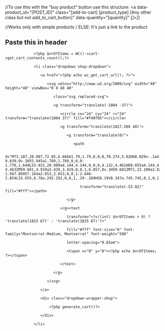 //To use this with the "buy product" button use this structure:
<a data-product_id="[POST_ID]" class="[add-to-cart] [product_type] [Any other class but not add_to_cart_button]" data-quantity="[quantity]" [*]>[*]</a>

//Works only with simple products / ELSE: It's just a link to the product


Paste this in header
-----
                 <?php $nrOfItems = WC()->cart->get_cart_contents_count();?>

                 <li class="dropdown shop-dropdown">

                    <a href="<?php echo wc_get_cart_url(); ?>">

                       <svg xmlns="http://www.w3.org/2000/svg" width="48" height="48" viewBox="0 0 48 48"

                          class="svg replaced-svg">

                          <g transform="translate(-1804 -37)">

                             <circle cx="24" cy="24" r="24" transform="translate(1804 37)" fill="#f49f85"></circle>

                             <g transform="translate(1817.586 48)">

                                <g transform="translate(0)">

                                   <path

                                      d="M73.187,20.987,72.05,6.666A1.79,1.79,0,0,0,70.274,5.02H68.029v-.1a4.919,4.919,0,0,0-9.839,0v.1H55.945a1.789,1.789,0,0,0-1.776,1.644L53.032,20.989a4.144,4.144,0,0,0,4.132,4.461H69.055a4.144,4.144,0,0,0,4.132-4.463ZM59.681,4.919a3.429,3.429,0,0,1,6.857,0v.1H59.681ZM71,23.109a2.626,2.626,0,0,1-1.947.85H57.164a2.653,2.653,0,0,1-2.646-2.854L55.655,6.78a.292.292,0,0,1,.29-.269H58.19V8.347a.745.745,0,1,0,1.491,0V6.511h6.857V8.347a.745.745,0,0,0,1.491,0V6.511h2.245a.293.293,0,0,1,.29.271L71.7,21.1A2.626,2.626,0,0,1,71,23.109Z"

                                      transform="translate(-53.02)" fill="#fff"></path>

                                </g>

                             </g><text

                                transform="<?=((int) $nrOfItems > 9) ? 'translate(1823 67)' : 'translate(1825 67)'?>"

                                fill="#fff" font-size="8" font-family="Montserrat-Medium, Montserrat" font-weight="500"

                                letter-spacing="0.01em">

                                <tspan x="0" y="0"><?php echo $nrOfItems; ?></tspan>

                             </text>

                          </g>

                       </svg>

                    </a>

                    <div class="dropdown-wrapper-shop">

                        <?php generate_cart()?>

                    </div>

                 </li>
